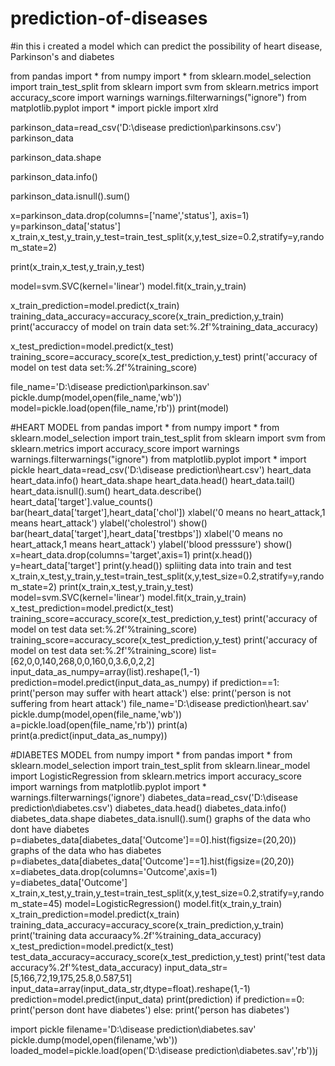 # prediction-of-diseases
#in this i created a model which can predict the possibility of heart disease, Parkinson's and  diabetes

from pandas import *
from numpy import *
from sklearn.model_selection import train_test_split
from sklearn import svm
from sklearn.metrics import accuracy_score
import warnings
warnings.filterwarnings("ignore")
from matplotlib.pyplot import *
import pickle
import xlrd

parkinson_data=read_csv('D:\disease prediction\parkinsons.csv')
parkinson_data

parkinson_data.shape

parkinson_data.info()

parkinson_data.isnull().sum()

x=parkinson_data.drop(columns=['name','status'], axis=1)
y=parkinson_data['status']
x_train,x_test,y_train,y_test=train_test_split(x,y,test_size=0.2,stratify=y,random_state=2)

print(x_train,x_test,y_train,y_test)

model=svm.SVC(kernel='linear')
model.fit(x_train,y_train)

x_train_prediction=model.predict(x_train)
training_data_accuracy=accuracy_score(x_train_prediction,y_train)
print('accuraccy of model on train data set:%.2f'%training_data_accuracy)

x_test_prediction=model.predict(x_test)
training_score=accuracy_score(x_test_prediction,y_test)
print('accuracy of model on test data set:%.2f'%training_score)

file_name='D:\disease prediction\parkinson.sav'
pickle.dump(model,open(file_name,'wb'))
model=pickle.load(open(file_name,'rb'))
print(model)

#HEART MODEL
from pandas import *
from numpy import *
from sklearn.model_selection import train_test_split
from sklearn import svm
from sklearn.metrics import accuracy_score
import warnings
warnings.filterwarnings("ignore")
from matplotlib.pyplot import *
import pickle
heart_data=read_csv('D:\disease prediction\heart.csv')
heart_data
heart_data.info()
heart_data.shape
heart_data.head()
heart_data.tail()
heart_data.isnull().sum()
heart_data.describe()
heart_data['target'].value_counts()
bar(heart_data['target'],heart_data['chol'])
xlabel('0 means no heart_attack,1 means heart_attack')
ylabel('cholestrol')
show()
bar(heart_data['target'],heart_data['trestbps'])
xlabel('0 means no heart_attack,1 means heart_attack')
ylabel('blood presssure')
show()
x=heart_data.drop(columns='target',axis=1)
print(x.head())
y=heart_data['target']
print(y.head())
spliiting data into train and test
x_train,x_test,y_train,y_test=train_test_split(x,y,test_size=0.2,stratify=y,random_state=2)
print(x_train,x_test,y_train,y_test)
model=svm.SVC(kernel='linear')
model.fit(x_train,y_train)
x_test_prediction=model.predict(x_test)
training_score=accuracy_score(x_test_prediction,y_test)
print('accuracy of model on test data set:%.2f'%training_score)
training_score=accuracy_score(x_test_prediction,y_test)
print('accuracy of model on test data set:%.2f'%training_score)
list=[62,0,0,140,268,0,0,160,0,3.6,0,2,2]
input_data_as_numpy=array(list).reshape(1,-1)
prediction=model.predict(input_data_as_numpy)
if prediction==1:
    print('person may suffer with heart attack')
else:
    print('person is not suffering from heart attack')
file_name='D:\disease prediction\heart.sav'
pickle.dump(model,open(file_name,'wb'))
a=pickle.load(open(file_name,'rb'))
print(a)
print(a.predict(input_data_as_numpy))


#DIABETES MODEL
from numpy import *
from pandas import *
from sklearn.model_selection import train_test_split
from sklearn.linear_model import LogisticRegression
from sklearn.metrics import accuracy_score
import warnings
from matplotlib.pyplot import *
warnings.filterwarnings('ignore')
diabetes_data=read_csv('D:\disease prediction\diabetes.csv')
diabetes_data.head()
diabetes_data.info()
diabetes_data.shape
diabetes_data.isnull().sum()
graphs of the data who dont have diabetes
p=diabetes_data[diabetes_data['Outcome']==0].hist(figsize=(20,20))
graphs of the data who has diabetes
p=diabetes_data[diabetes_data['Outcome']==1].hist(figsize=(20,20))
x=diabetes_data.drop(columns='Outcome',axis=1)
y=diabetes_data['Outcome']
x_train,x_test,y_train,y_test=train_test_split(x,y,test_size=0.2,stratify=y,random_state=45)
model=LogisticRegression()
model.fit(x_train,y_train)
x_train_prediction=model.predict(x_train)
training_data_accuracy=accuracy_score(x_train_prediction,y_train)
print('training data accuraacy%.2f'%training_data_accuracy)
x_test_prediction=model.predict(x_test)
test_data_accuracy=accuracy_score(x_test_prediction,y_test)
print('test data accuracy%.2f'%test_data_accuracy)
input_data_str=[5,166,72,19,175,25.8,0.587,51]
input_data=array(input_data_str,dtype=float).reshape(1,-1)
prediction=model.predict(input_data)
print(prediction)
if prediction==0:
    print('person dont have diabetes')
else:
    print('person has diabetes')

import pickle
filename='D:\disease prediction\diabetes.sav'
pickle.dump(model,open(filename,'wb'))
loaded_model=pickle.load(open('D:\disease prediction\diabetes.sav','rb'))j
